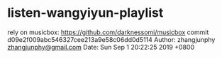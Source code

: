 # listen-wangyiyun-playlist
rely on musicbox: https://github.com/darknessomi/musicbox
commit d09e2f009abc546327cee213a9e58c06dd0d5114
Author: zhangjunphy <zhangjunphy@gmail.com>
Date:   Sun Sep 1 20:22:25 2019 +0800
